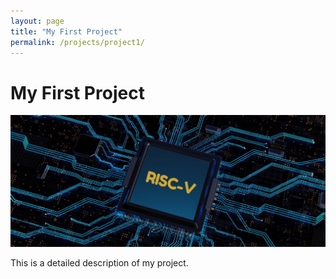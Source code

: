 ```yaml
---
layout: page
title: "My First Project"
permalink: /projects/project1/
---
```


# My First Project

![Project Image](/files/images/project1.jpg)

This is a detailed description of my project.
